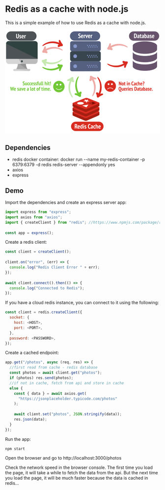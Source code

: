 # Redis as a cache with node.js

This is a simple example of how to use Redis as a cache with node.js.

![Redis cache](redis-cache.png)

## Dependencies

- redis
  docker container: docker run --name my-redis-container -p 6379:6379 -d redis redis-server --appendonly yes
- axios
- express

## Demo

Import the dependencies and create an express server app:
```js
import express from "express";
import axios from "axios";
import { createClient } from "redis"; //https://www.npmjs.com/package/redis

const app = express();
```

Create a redis client:
```js
const client = createClient();

client.on("error", (err) => {
  console.log("Redis Client Error " + err);
});

await client.connect().then(() => {
  console.log("Connected to Redis");
});
```

If you have a cloud redis instance, you can connect to it using the following:
```js
const client = redis.createClient({
  socket: {
    host: <HOST>,
    port: <PORT>,
  },
  password: <PASSWORD>,
});
```

Create a cached endpoint:
```js
app.get("/photos", async (req, res) => {
  //first read from cache - redis database
  const photos = await client.get("photos");
  if (photos) res.send(photos);
  //if not in cache, fetch from api and store in cache
  else {
    const { data } = await axios.get(
      "https://jsonplaceholder.typicode.com/photos"
    );

    await client.set("photos", JSON.stringify(data));
    res.json(data);
  }
});
```

Run the app:
```
npm start
```

Open the browser and go to http://localhost:3000/photos

Check the network speed in the browser console. The first time you load the page, it will take a while to fetch the data from the api. But the next time you load the page, it will be much faster because the data is cached in redis...